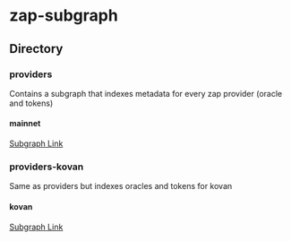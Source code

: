 # zap-subgraph

## Directory
### providers
Contains a subgraph that indexes metadata for every zap provider (oracle and tokens)

#### mainnet
[Subgraph Link](https://thegraph.com/explorer/subgraph/acemasterjb/providers)

### providers-kovan
Same as providers but indexes oracles and tokens for kovan

#### kovan
[Subgraph Link](https://thegraph.com/explorer/subgraph/acemasterjb/providers-kovan)

